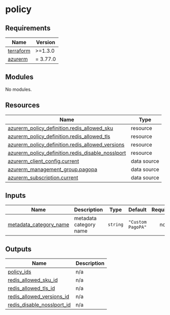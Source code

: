 # policy

<!-- markdownlint-disable -->
<!-- BEGINNING OF PRE-COMMIT-TERRAFORM DOCS HOOK -->
## Requirements

| Name | Version |
|------|---------|
| <a name="requirement_terraform"></a> [terraform](#requirement\_terraform) | >=1.3.0 |
| <a name="requirement_azurerm"></a> [azurerm](#requirement\_azurerm) | = 3.77.0 |

## Modules

No modules.

## Resources

| Name | Type |
|------|------|
| [azurerm_policy_definition.redis_allowed_sku](https://registry.terraform.io/providers/hashicorp/azurerm/3.77.0/docs/resources/policy_definition) | resource |
| [azurerm_policy_definition.redis_allowed_tls](https://registry.terraform.io/providers/hashicorp/azurerm/3.77.0/docs/resources/policy_definition) | resource |
| [azurerm_policy_definition.redis_allowed_versions](https://registry.terraform.io/providers/hashicorp/azurerm/3.77.0/docs/resources/policy_definition) | resource |
| [azurerm_policy_definition.redis_disable_nosslport](https://registry.terraform.io/providers/hashicorp/azurerm/3.77.0/docs/resources/policy_definition) | resource |
| [azurerm_client_config.current](https://registry.terraform.io/providers/hashicorp/azurerm/3.77.0/docs/data-sources/client_config) | data source |
| [azurerm_management_group.pagopa](https://registry.terraform.io/providers/hashicorp/azurerm/3.77.0/docs/data-sources/management_group) | data source |
| [azurerm_subscription.current](https://registry.terraform.io/providers/hashicorp/azurerm/3.77.0/docs/data-sources/subscription) | data source |

## Inputs

| Name | Description | Type | Default | Required |
|------|-------------|------|---------|:--------:|
| <a name="input_metadata_category_name"></a> [metadata\_category\_name](#input\_metadata\_category\_name) | metadata category name | `string` | `"Custom PagoPA"` | no |

## Outputs

| Name | Description |
|------|-------------|
| <a name="output_policy_ids"></a> [policy\_ids](#output\_policy\_ids) | n/a |
| <a name="output_redis_allowed_sku_id"></a> [redis\_allowed\_sku\_id](#output\_redis\_allowed\_sku\_id) | n/a |
| <a name="output_redis_allowed_tls_id"></a> [redis\_allowed\_tls\_id](#output\_redis\_allowed\_tls\_id) | n/a |
| <a name="output_redis_allowed_versions_id"></a> [redis\_allowed\_versions\_id](#output\_redis\_allowed\_versions\_id) | n/a |
| <a name="output_redis_disable_nosslport_id"></a> [redis\_disable\_nosslport\_id](#output\_redis\_disable\_nosslport\_id) | n/a |
<!-- END OF PRE-COMMIT-TERRAFORM DOCS HOOK -->
